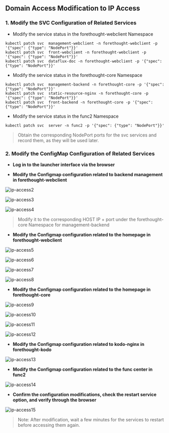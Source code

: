 ## Domain Access Modification to IP Access

### 1. Modify the SVC Configuration of Related Services

- Modify the service status in the forethought-webclient Namespace

```shell
kubectl patch svc  management-webclient -n forethought-webclient -p '{"spec": {"type": "NodePort"}}'
kubectl patch svc  front-webclient -n forethought-webclient -p '{"spec": {"type": "NodePort"}}'
kubectl patch svc  dataflux-doc -n forethought-webclient -p '{"spec": {"type": "NodePort"}}'
```

- Modify the service status in the forethought-core Namespace

```shell
kubectl patch svc  management-backend -n forethought-core -p '{"spec": {"type": "NodePort"}}'
kubectl patch svc  static-resource-nginx -n forethought-core -p '{"spec": {"type": "NodePort"}}'
kubectl patch svc  front-backend -n forethought-core -p '{"spec": {"type": "NodePort"}}'
```

- Modify the service status in the func2 Namespace

```shell
kubectl patch svc  server -n func2 -p '{"spec": {"type": "NodePort"}}'
```

> Obtain the corresponding NodePort ports for the svc services and record them, as they will be used later.

### 2. Modify the ConfigMap Configuration of Related Services

- **Log in to the launcher interface via the browser**


- **Modify the Configmap configuration related to backend management in forethought-webclient**

![ip-access2](img/ip-access2.png)

![ip-access3](img/ip-access3.png)

![ip-access4](img/ip-access4.png)

> Modify it to the corresponding HOST IP + port under the forethought-core Namespace for management-backend

- **Modify the Configmap configuration related to the homepage in forethought-webclient**

![ip-access5](img/ip-access5.png)

![ip-access6](img/ip-access6.png)

![ip-access7](img/ip-access7.png)

![ip-access8](img/ip-access8.png)

- **Modify the Configmap configuration related to the homepage in forethought-core**

![ip-access9](img/ip-access9.png)

![ip-access10](img/ip-access10.png)

![ip-access11](img/ip-access11.png)

![ip-access12](img/ip-access12.png)

- **Modify the Configmap configuration related to kodo-nginx in forethought-kodo**

![ip-access13](img/ip-access13.png)

- **Modify the Configmap configuration related to the func center in func2**

![ip-access14](img/ip-access14.png)

- **Confirm the configuration modifications, check the restart service option, and verify through the browser**

![ip-access15](img/ip-access15.png)

> Note: After modification, wait a few minutes for the services to restart before accessing them again.